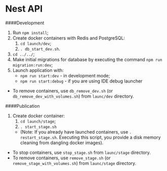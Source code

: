 Nest API
======

####Development
1. Run `npm install`;
2. Create docker containers with Redis and PostgreSQL:
   1. `cd launch/dev`;
   2. `. db_start_dev.sh`.
3. `cd ../../`;
4. Make initial migrations for database by executing the command `npm run migration:run:dev`;
5. Launch application with:
   - `npm run start:dev` - in development mode;
   - `npm run start:debug` - if you are using IDE debug launcher
- To remove containers, use `db_remove_dev.sh` (or `db_remove_dev_with_volumes.sh`)
from `launc/dev` directory.
    
####Publication
1. Create docker container:
   1. `cd launch/stage`;
   2. `. start_stage.sh`
    - (Note: If you already have launched containers, use `. restart_stage.sh`.
      Executing this script, you provide a disk memory cleaning from dangling docker images).
- To stop containers, use `stop_stage.sh` from `launc/stage` directory.
- To remove containers, use `remove_stage.sh` (or `remove_stage_with_volumes.sh`)
  from `launc/stage` directory.